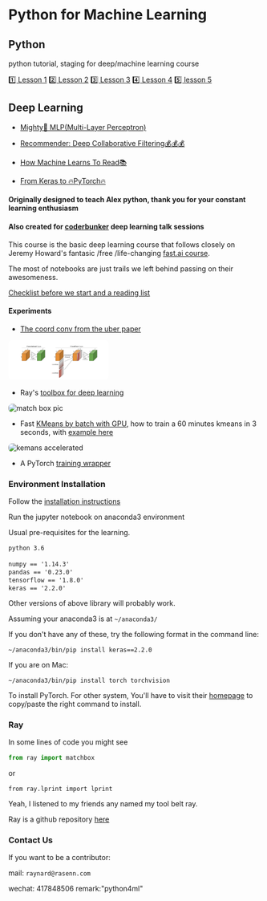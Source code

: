 # Python for Machine Learning


## Python
python tutorial, staging for deep/machine learning course

[1️⃣ Lesson 1](1.1_lesson1.ipynb)
[2️⃣ Lesson 2](1.2_lesson2.ipynb)
[3️⃣ Lesson 3](1.3_lesson3.ipynb)
[4️⃣ Lesson 4](1.4_lesson4.ipynb)
[5️⃣ lesson 5](1.5_lesosn5.ipynb)

## Deep Learning

* [Mighty💪 MLP(Multi-Layer Perceptron)](3.1.1_mighty_mlp.ipynb)

* [Recommender: Deep Collaborative Filtering💰💰💰](3.1.3_recommender_system.ipynb)

* [How Machine Learns To Read📚](3.1.2_how_machine_learns_to_read.ipynb)

* [From Keras to 🔥PyTorch🔥](3.5_from_keras_to_pytorch.ipynb)

#### Originally designed to teach Alex python, thank you for your constant learning enthusiasm


#### Also created for [coderbunker](http://www.coderbunker.com/co-learning) deep learning talk sessions

This course is the basic deep learning course that follows closely on Jeremy Howard's fantasic /free /life-changing [fast.ai course](course.fast.ai). 

The most of notebooks are just trails we left behind passing on their awesomeness.

[Checklist before we start and a reading list](https://raynardj.github.io/python4ml/docs/pre_checklist)

#### Experiments

* [The coord conv from the uber paper](https://raynardj.github.io/python4ml/docs/coord_conv)

<img src="docs/coord_conv.png" style="border-radius:7px;" alt="coord conv pic" width="200px"/>

* Ray's [toolbox for deep learning](https://raynardj.github.io/ray/)

<img src="https://raynardj.github.io/ray/img/Match.jpg" style="border-radius:7px;" alt="match box pic" width="200px"/>

* Fast [KMeans by batch with GPU](https://raynardj.github.io/ray/docs/kmean_torch), how to train a 60 minutes kmeans in 3 seconds, with [example here](https://raynardj.github.io/ray/docs/gowalla_preprocess)

<img src="https://raynardj.github.io/ray/img/accelerate.jpg" style="border-radius:7px;" alt="kemans accelerated" width="200px"/>

* A PyTorch [training wrapper](https://raynardj.github.io/ray/docs/matchbox)

### Environment Installation

Follow the [installation instructions](https://raynardj.github.io/python4ml/docs/INSTALL)

Run the jupyter notebook on anaconda3 environment

Usual pre-requisites for the learning. 

```
python 3.6

numpy == '1.14.3'
pandas == '0.23.0'
tensorflow == '1.8.0'
keras == '2.2.0'
```

Other versions of above library will probably work.

Assuming your anaconda3 is at ```~/anaconda3/```

If you don't have any of these, try the following format in the command line:
```
~/anaconda3/bin/pip install keras==2.2.0
```
If you are on Mac:
```
~/anaconda3/bin/pip install torch torchvision
```
To install PyTorch. For other system, You'll have to visit their [homepage](https://pytorch.org/) to copy/paste the right command to install.

### Ray

In some lines of code you might see

```python
from ray import matchbox
```

or
```
from ray.lprint import lprint
```

Yeah, I listened to my friends any named my tool belt ray.

Ray is a github repository [here](https://github.com/raynardj/ray)

### Contact Us

If you want to be a contributor:

mail: ```raynard@rasenn.com```

wechat: 417848506 remark:"python4ml"

